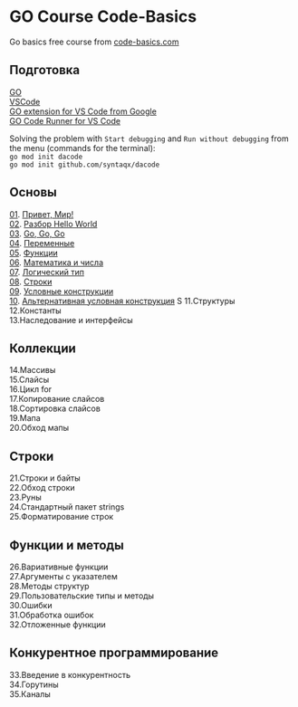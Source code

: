 # GO Course Code-Basics  
Go basics free course from [code-basics.com]( https://code-basics.com/ru/languages/go)  

## Подготовка  

[GO](https://go.dev/)  
[VSCode](https://code.visualstudio.com/)  
[GO extension for VS Code from Google](https://marketplace.visualstudio.com/items?itemName=golang.Go)  
[GO Code Runner for VS Code](https://marketplace.visualstudio.com/items?itemName=formulahendry.code-runner)  

Solving the problem with `Start debugging` and `Run without debugging` from the menu (commands for the terminal):  
`go mod init dacode`  
`go mod init github.com/syntaqx/dacode`  

## Основы

[01](01/01.go). [Привет, Мир!](01/01.md)  
[02](02/02.go). [Разбор Hello World](02/02.md)  
[03](03/03.go). [Go, Go, Go](03/03.md)  
[04](04/04.go). [Переменные](04/04.md)  
[05](05/05.go). [Функции](05/05.md)  
[06](06/06.go). [Математика и числа](06/06.md)  
[07](07/07.go). [Логический тип](07/07.md)  
[08](08/08.go). [Строки](08/08.md)  
[09](09/09.go). [Условные конструкции](09/09.md)  
[10](10/10.go). [Альтернативная условная конструкция](10/10.md)  S
11.Структуры  
12.Константы  
13.Наследование и интерфейсы  

## Коллекции  

14.Массивы  
15.Слайсы  
16.Цикл for  
17.Копирование слайсов  
18.Сортировка слайсов  
19.Мапа  
20.Обход мапы  

## Строки  

21.Строки и байты  
22.Обход строки  
23.Руны  
24.Стандартный пакет strings  
25.Форматирование строк  

## Функции и методы  

26.Вариативные функции  
27.Аргументы с указателем  
28.Методы структур  
29.Пользовательские типы и методы  
30.Ошибки  
31.Обработка ошибок  
32.Отложенные функции  

## Конкурентное программирование  

33.Введение в конкурентность  
34.Горутины  
35.Каналы  








